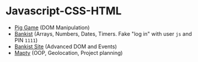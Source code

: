 # Javascript-CSS-HTML

- [Pig Game](https://pig-game-obada.netlify.app) (DOM Manipulation)
- [Bankist](https://bankist-site-obada.netlify.app) (Arrays, Numbers, Dates, Timers. Fake "log in" with user `js` and PIN `1111`)
- [Bankist Site](https://bankist-dom-obada.netlify.app) (Advanced DOM and Events)
- [Mapty](https://mapty-site-obada.netlify.app) (OOP, Geolocation, Project planning)
